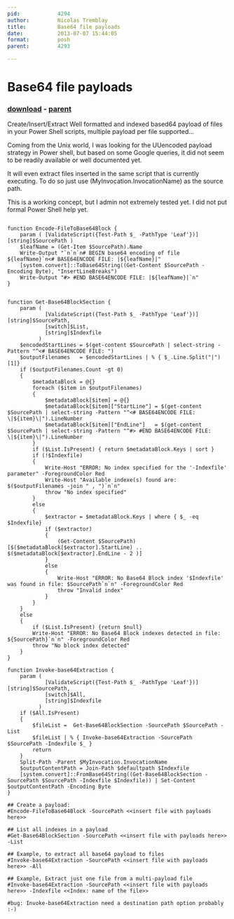 ```yaml
---
pid:            4294
author:         Nicolas Tremblay
title:          Base64 file payloads
date:           2013-07-07 15:44:05
format:         posh
parent:         4293

---
```


# Base64 file payloads

### [download](Scripts\4294.ps1) - [parent](Scripts\4293.md)

Create/Insert/Extract Well formatted and indexed based64 payload of files
in your Power Shell scripts, multiple payload per file supported...

Coming from the Unix world, I was looking for the UUencoded payload strategy 
in Power shell, but based on some Google queries, it did not seem to be readily 
available or well documented yet.

It will even extract files inserted in the same script that is currently executing.
To do so just use $($MyInvocation.InvocationName) as the source path.

This is a working concept, but I admin not extremely tested yet.
I did not put formal Power Shell help yet.

```posh

function Encode-FileToBase64Block {
    param ( [ValidateScript({Test-Path $_ -PathType 'Leaf'})][string]$SourcePath ) 
    $leafName = (Get-Item $SourcePath).Name 
    Write-Output "`n`n`n# BEGIN base64 encoding of file ${leafName}`n<# BASE64ENCODE FILE: |${leafName}|"
    [system.convert]::ToBase64String((Get-Content $SourcePath -Encoding Byte), "InsertLineBreaks") 
    Write-Output "#> #END BASE64ENCODE FILE: |${leafName}|`n"
}


function Get-Base64BlockSection { 
    param ( 
            [ValidateScript({Test-Path $_ -PathType 'Leaf'})][string]$SourcePath,
            [switch]$List, 
            [string]$Indexfile
          )
    $encodedStartLines = $(get-content $SourcePath | select-string -Pattern "^<# BASE64ENCODE FILE: ")
    $outputFilenames   = $encodedStartLines | % { $_.Line.Split("|")[1]}
    if ($outputFilenames.Count -gt 0)
    {
        $metadataBlock = @{}
        foreach ($item in $outputFilenames)
        {
            $metadataBlock[$item] = @{}
            $metadataBlock[$item]["StartLine"] = $(get-content $SourcePath | select-string -Pattern "^<# BASE64ENCODE FILE: \|${item}\|").LineNumber
            $metadataBlock[$item]["EndLine"]   = $(get-content $SourcePath | select-string -Pattern "^#> #END BASE64ENCODE FILE: \|${item}\|").LineNumber
        }
        if ($List.IsPresent) { return $metadataBlock.Keys | sort }
        if (!$Indexfile) 
        { 
            Write-Host "ERROR: No index specified for the '-Indexfile' parameter" -ForegroundColor Red
            Write-Host "Available indexe(s) found are: $($outputFilenames -join " , ")`n`n"
            throw "No index specified"
        }
        else
        {
            $extractor = $metadataBlock.Keys | where { $_ -eq $Indexfile}
            if ($extractor)
            {
                (Get-Content $SourcePath)[$($metadataBlock[$extractor].StartLine) .. $($metadataBlock[$extractor].EndLine - 2 )]
            }
            else
            {
                Write-Host "ERROR: No Base64 Block index '$Indexfile' was found in file: $SourcePath`n`n" -ForegroundColor Red
                throw "Invalid index"
            }
        }
    }
    else
    {
        if ($List.IsPresent) {return $null}
        Write-Host "ERROR: No Base64 Block indexes detected in file: ${SourcePath}`n`n" -ForegroundColor Red
        throw "No block index detected"
    }
}

function Invoke-base64Extraction {
    param ( 
            [ValidateScript({Test-Path $_ -PathType 'Leaf'})][string]$SourcePath,
            [switch]$All, 
            [string]$Indexfile
          )
    if ($All.IsPresent) 
    {
        $fileList =  Get-Base64BlockSection -SourcePath $SourcePath -List
        $fileList | % { Invoke-base64Extraction -SourcePath $SourcePath -Indexfile $_ }
        return
    }
    Split-Path -Parent $MyInvocation.InvocationName
    $outputContentPath = Join-Path $defaultpath $Indexfile
    [system.convert]::FromBase64String((Get-Base64BlockSection -SourcePath $SourcePath -Indexfile $Indexfile)) | Set-Content $outputContentPath -Encoding Byte
}

## Create a payload:
#Encode-FileToBase64Block -SourcePath <<insert file with payloads here>>

## List all indexes in a payload
#Get-Base64BlockSection -SourcePath <<insert file with payloads here>> -List

## Example, to extract all base64 payload to files 
#Invoke-base64Extraction -SourcePath <<insert file with payloads here>> -All

## Example, Extract just one file from a multi-payload file
#Invoke-base64Extraction -SourcePath <<insert file with payloads here>> -Indexfile <<Index: name of the file>>

#bug: Invoke-base64Extraction need a destination path option probably :-)
```
